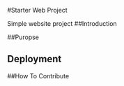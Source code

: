 #Starter Web Project

Simple website project
##Introduction

##Puropse

## Deployment

##How To Contribute

